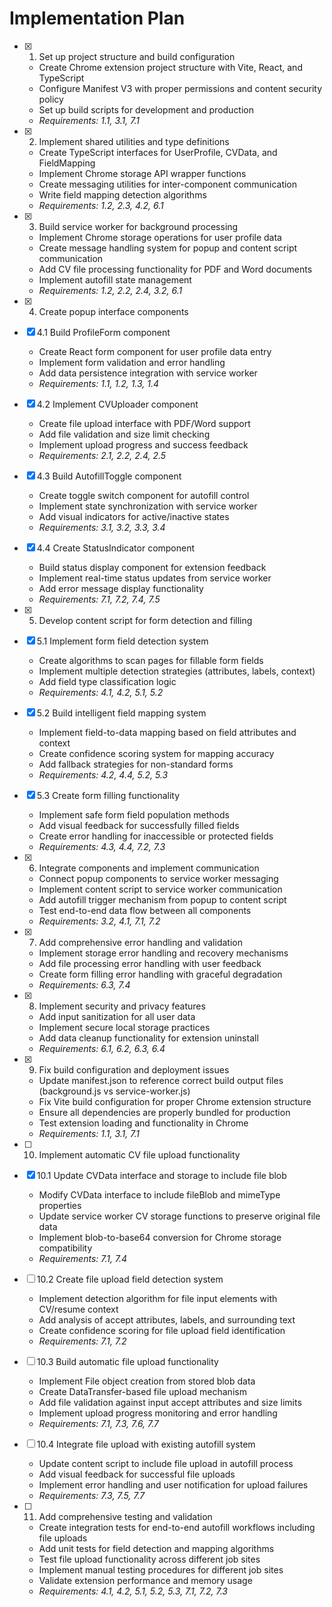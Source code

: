 # Implementation Plan

- [x] 1. Set up project structure and build configuration
  - Create Chrome extension project structure with Vite, React, and TypeScript
  - Configure Manifest V3 with proper permissions and content security policy
  - Set up build scripts for development and production
  - _Requirements: 1.1, 3.1, 7.1_

- [x] 2. Implement shared utilities and type definitions
  - Create TypeScript interfaces for UserProfile, CVData, and FieldMapping
  - Implement Chrome storage API wrapper functions
  - Create messaging utilities for inter-component communication
  - Write field mapping detection algorithms
  - _Requirements: 1.2, 2.3, 4.2, 6.1_

- [x] 3. Build service worker for background processing
  - Implement Chrome storage operations for user profile data
  - Create message handling system for popup and content script communication
  - Add CV file processing functionality for PDF and Word documents
  - Implement autofill state management
  - _Requirements: 1.2, 2.2, 2.4, 3.2, 6.1_

- [x] 4. Create popup interface components
- [x] 4.1 Build ProfileForm component
  - Create React form component for user profile data entry
  - Implement form validation and error handling
  - Add data persistence integration with service worker
  - _Requirements: 1.1, 1.2, 1.3, 1.4_

- [x] 4.2 Implement CVUploader component
  - Create file upload interface with PDF/Word support
  - Add file validation and size limit checking
  - Implement upload progress and success feedback
  - _Requirements: 2.1, 2.2, 2.4, 2.5_

- [x] 4.3 Build AutofillToggle component
  - Create toggle switch component for autofill control
  - Implement state synchronization with service worker
  - Add visual indicators for active/inactive states
  - _Requirements: 3.1, 3.2, 3.3, 3.4_

- [x] 4.4 Create StatusIndicator component
  - Build status display component for extension feedback
  - Implement real-time status updates from service worker
  - Add error message display functionality
  - _Requirements: 7.1, 7.2, 7.4, 7.5_

- [x] 5. Develop content script for form detection and filling
- [x] 5.1 Implement form field detection system
  - Create algorithms to scan pages for fillable form fields
  - Implement multiple detection strategies (attributes, labels, context)
  - Add field type classification logic
  - _Requirements: 4.1, 4.2, 5.1, 5.2_

- [x] 5.2 Build intelligent field mapping system
  - Implement field-to-data mapping based on field attributes and context
  - Create confidence scoring system for mapping accuracy
  - Add fallback strategies for non-standard forms
  - _Requirements: 4.2, 4.4, 5.2, 5.3_

- [x] 5.3 Create form filling functionality
  - Implement safe form field population methods
  - Add visual feedback for successfully filled fields
  - Create error handling for inaccessible or protected fields
  - _Requirements: 4.3, 4.4, 7.2, 7.3_

- [x] 6. Integrate components and implement communication
  - Connect popup components to service worker messaging
  - Implement content script to service worker communication
  - Add autofill trigger mechanism from popup to content script
  - Test end-to-end data flow between all components
  - _Requirements: 3.2, 4.1, 7.1, 7.2_

- [x] 7. Add comprehensive error handling and validation
  - Implement storage error handling and recovery mechanisms
  - Add file processing error handling with user feedback
  - Create form filling error handling with graceful degradation
  - _Requirements: 6.3, 7.4_

- [x] 8. Implement security and privacy features
  - Add input sanitization for all user data
  - Implement secure local storage practices
  - Add data cleanup functionality for extension uninstall
  - _Requirements: 6.1, 6.2, 6.3, 6.4_

- [x] 9. Fix build configuration and deployment issues
  - Update manifest.json to reference correct build output files (background.js vs service-worker.js)
  - Fix Vite build configuration for proper Chrome extension structure
  - Ensure all dependencies are properly bundled for production
  - Test extension loading and functionality in Chrome
  - _Requirements: 1.1, 3.1, 7.1_

- [ ] 10. Implement automatic CV file upload functionality
- [x] 10.1 Update CVData interface and storage to include file blob
  - Modify CVData interface to include fileBlob and mimeType properties
  - Update service worker CV storage functions to preserve original file data
  - Implement blob-to-base64 conversion for Chrome storage compatibility
  - _Requirements: 7.1, 7.4_

- [ ] 10.2 Create file upload field detection system
  - Implement detection algorithm for file input elements with CV/resume context
  - Add analysis of accept attributes, labels, and surrounding text
  - Create confidence scoring for file upload field identification
  - _Requirements: 7.1, 7.2_

- [ ] 10.3 Build automatic file upload functionality
  - Implement File object creation from stored blob data
  - Create DataTransfer-based file upload mechanism
  - Add file validation against input accept attributes and size limits
  - Implement upload progress monitoring and error handling
  - _Requirements: 7.1, 7.3, 7.6, 7.7_

- [ ] 10.4 Integrate file upload with existing autofill system
  - Update content script to include file upload in autofill process
  - Add visual feedback for successful file uploads
  - Implement error handling and user notification for upload failures
  - _Requirements: 7.3, 7.5, 7.7_

- [ ] 11. Add comprehensive testing and validation
  - Create integration tests for end-to-end autofill workflows including file uploads
  - Add unit tests for field detection and mapping algorithms
  - Test file upload functionality across different job sites
  - Implement manual testing procedures for different job sites
  - Validate extension performance and memory usage
  - _Requirements: 4.1, 4.2, 5.1, 5.2, 5.3, 7.1, 7.2, 7.3_